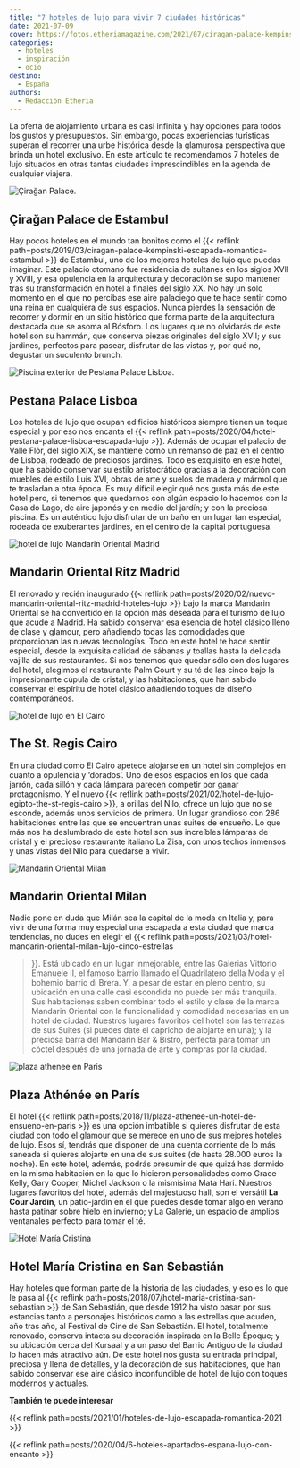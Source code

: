 ```yaml
---
title: "7 hoteles de lujo para vivir 7 ciudades históricas"
date: 2021-07-09
cover: https://fotos.etheriamagazine.com/2021/07/ciragan-palace-kempinski-istanbul-exterior.jpg
categories: 
  - hoteles
  - inspiración
  - ocio
destino: 
  - España
authors: 
  - Redacción Etheria
---
```


La oferta de alojamiento urbana es casi infinita y hay opciones para todos los gustos y 
presupuestos. Sin embargo, pocas experiencias turísticas superan el recorrer una urbe 
histórica desde la glamurosa perspectiva que brinda un hotel exclusivo. En este artículo 
te recomendamos 7 hoteles de lujo situados en otras tantas ciudades imprescindibles en 
la agenda de cualquier viajera. 

![Çirağan Palace.](https://fotos.etheriamagazine.com/2021/07/ciragan-palace-kempinski-istanbul-exterior.jpg "Hotel © Çirağan Palace, ubicado en la orilla del Bósforo, en Estambul.")

## Çirağan Palace de Estambul

Hay pocos hoteles en el mundo tan bonitos como el {{< reflink 
path=posts/2019/03/ciragan-palace-kempinski-escapada-romantica-estambul >}} de Estambul, 
uno de los mejores hoteles de lujo que puedas imaginar. Este palacio otomano fue 
residencia de sultanes en los siglos XVII y XVIII, y esa opulencia en la arquitectura y 
decoración se supo mantener tras su transformación en hotel a finales del siglo XX. No 
hay un solo momento en el que no percibas ese aire palaciego que te hace sentir como una 
reina en cualquiera de sus espacios. Nunca pierdes la sensación de recorrer y dormir en 
un sitio histórico que forma parte de la arquitectura destacada que se asoma al Bósforo. 
Los lugares que no olvidarás de este hotel son su hammán, que conserva piezas originales 
del siglo XVII; y sus jardines, perfectos para pasear, disfrutar de las vistas y, por 
qué no, degustar un suculento brunch. 

![Piscina exterior de Pestana Palace Lisboa.](https://fotos.etheriamagazine.com/2021/07/Pestana-palace-lisboa-piscina.jpg "Piscina exterior de Pestana Palace Lisboa. © Pestana Hotel Group")

## Pestana Palace Lisboa

Los hoteles de lujo que ocupan edificios históricos siempre tienen un toque especial y 
por eso nos encanta el {{< reflink 
path=posts/2020/04/hotel-pestana-palace-lisboa-escapada-lujo >}}. Además de ocupar el 
palacio de Valle Flôr, del siglo XIX, se mantiene como un remanso de paz en el centro de 
Lisboa, rodeado de preciosos jardines. Todo es exquisito en este hotel, que ha sabido 
conservar su estilo aristocrático gracias a la decoración con muebles de estilo Luis 
XVI, obras de arte y suelos de madera y mármol que te trasladan a otra época. Es muy 
difícil elegir qué nos gusta más de este hotel pero, si tenemos que quedarnos con algún 
espacio lo hacemos con la Casa do Lago, de aire japonés y en medio del jardín; y con la 
preciosa piscina. Es un auténtico lujo disfrutar de un baño en un lugar tan especial, 
rodeada de exuberantes jardines, en el centro de la capital portuguesa. 

![hotel de lujo Mandarin Oriental Madrid](https://fotos.etheriamagazine.com/2021/07/Mandarin-Oriental-RitzPalm-Court.jpg "Zona del restaurante Palm Court bajo la restaurada cúpula de cristal. © Mandarin Oriental Group")

## Mandarin Oriental Ritz Madrid

El renovado y recién inaugurado {{< reflink 
path=posts/2020/02/nuevo-mandarin-oriental-ritz-madrid-hoteles-lujo >}} bajo la marca 
Mandarin Oriental se ha convertido en la opción más deseada para el turismo de lujo que 
acude a Madrid. Ha sabido conservar esa esencia de hotel clásico lleno de clase y 
glamour, pero añadiendo todas las comodidades que proporcionan las nuevas tecnologías. 
Todo en este hotel te hace sentir especial, desde la exquisita calidad de sábanas y 
toallas hasta la delicada vajilla de sus restaurantes. Si nos tenemos que quedar sólo 
con dos lugares del hotel, elegimos el restaurante Palm Court y su té de las cinco bajo 
la impresionante cúpula de cristal; y las habitaciones, que han sabido conservar el 
espíritu de hotel clásico añadiendo toques de diseño contemporáneos. 

![hotel de lujo en El Cairo](https://fotos.etheriamagazine.com/2021/07/hotel-st-regis-cairo-escalera-1.jpg "Escalera y lampara de cristal del St. Regis Cairo. © St. Regis Hotels & Resort / Marriott International Hotels")

## The St. Regis Cairo

En una ciudad como El Cairo apetece alojarse en un hotel sin complejos en cuanto a 
opulencia y ‘dorados’. Uno de esos espacios en los que cada jarrón, cada sillón y cada 
lámpara parecen competir por ganar protagonismo. Y el nuevo {{< reflink 
path=posts/2021/02/hotel-de-lujo-egipto-the-st-regis-cairo >}}, a orillas del Nilo, 
ofrece un lujo que no se esconde, además unos servicios de primera. Un lugar grandioso 
con 286 habitaciones entre las que se encuentran unas suites de ensueño. Lo que más nos 
ha deslumbrado de este hotel son sus increíbles lámparas de cristal y el precioso 
restaurante italiano La Zisa, con unos techos inmensos y unas vistas del Nilo para 
quedarse a vivir. 

![Mandarin Oriental Milan](https://fotos.etheriamagazine.com/2021/07/milan-madarin-oriental-suite-junior.jpg "Terraza de la Suite Junior Terrace. © Mandarin Oriental Group")

## Mandarin Oriental Milan

Nadie pone en duda que Milán sea la capital de la moda en Italia y, para vivir de una 
forma muy especial una escapada a esta ciudad que marca tendencias, no dudes en elegir 
el {{< reflink path=posts/2021/03/hotel-mandarin-oriental-milan-lujo-cinco-estrellas 
>}}. Está ubicado en un lugar inmejorable, entre las Galerias Vittorio Emanuele II, el 
famoso barrio llamado el Quadrilatero della Moda y el bohemio barrio di Brera. Y, a 
pesar de estar en pleno centro, su ubicación en una calle casi escondida no puede ser 
más tranquila. Sus habitaciones saben combinar todo el estilo y clase de la marca 
Mandarin Oriental con la funcionalidad y comodidad necesarias en un hotel de ciudad. 
Nuestros lugares favoritos del hotel son las terrazas de sus Suites (si puedes date el 
capricho de alojarte en una); y la preciosa barra del Mandarin Bar & Bistro, perfecta 
para tomar un cóctel después de una jornada de arte y compras por la ciudad. 

![plaza athenee en Paris](https://fotos.etheriamagazine.com/2021/07/HPA-Cour-Jardin-4-HR-by-StudiodesFleurs.jpg "El jardín secreto de Plaza Athénee. Un precioso vergel en medio del hotel. © Studio des Fleurs")

## Plaza Athénée en París

El hotel {{< reflink path=posts/2018/11/plaza-athenee-un-hotel-de-ensueno-en-paris >}} 
es una opción imbatible si quieres disfrutar de esta ciudad con todo el glamour que se 
merece en uno de sus mejores hoteles de lujo. Esos sí, tendrás que disponer de una 
cuenta corriente de lo más saneada si quieres alojarte en una de sus suites (de hasta 
28.000 euros la noche). En este hotel, además, podrás presumir de que quizá has dormido 
en la misma habitación en la que lo hicieron personalidades como Grace Kelly, Gary 
Cooper, Michel Jackson o la mismísima Mata Hari. Nuestros lugares favoritos del hotel, 
además del majestuoso hall, son el versátil **La Cour Jardin**, un patio-jardín en el 
que puedes desde tomar algo en verano hasta patinar sobre hielo en invierno; y La 
Galerie, un espacio de amplios ventanales perfecto para tomar el té. 

![Hotel María Cristina](https://fotos.etheriamagazine.com/2021/07/HOTEL-MARIA-CRISTINA-HDHotelMariaCristinaSanSebastianExteriorviewatnight.jpg "© Hotel María Cristina.")

## Hotel María Cristina en San Sebastián

Hay hoteles que forman parte de la historia de las ciudades, y eso es lo que le pasa al 
{{< reflink path=posts/2018/07/hotel-maria-cristina-san-sebastian >}} de San Sebastián, 
que desde 1912 ha visto pasar por sus estancias tanto a personajes históricos como a las 
estrellas que acuden, año tras año, al Festival de Cine de San Sebastián. El hotel, 
totalmente renovado, conserva intacta su decoración inspirada en la Belle Époque; y su 
ubicación cerca del Kursaal y a un paso del Barrio Antiguo de la ciudad lo hacen más 
atractivo aún. De este hotel nos gusta su entrada principal, preciosa y llena de 
detalles, y la decoración de sus habitaciones, que han sabido conservar ese aire clásico 
inconfundible de hotel de lujo con toques modernos y actuales. 

**También te puede interesar** 

{{< reflink path=posts/2021/01/hoteles-de-lujo-escapada-romantica-2021 >}} 

{{< reflink path=posts/2020/04/6-hoteles-apartados-espana-lujo-con-encanto >}}
